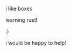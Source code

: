 i like boxes

learning rust!


:)


i would be happy to help!
  

<!---
mrcottonball/mrcottonball is a ✨ special ✨ repository because its `README.md` (this file) appears on your GitHub profile.
You can click the Preview link to take a look at your changes.
--->
